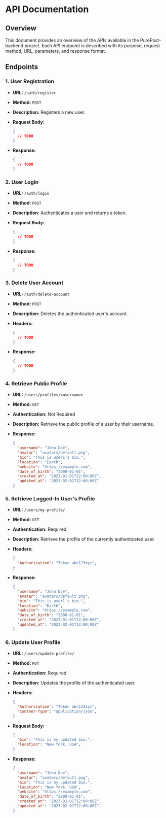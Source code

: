 # API Documentation

## Overview

This document provides an overview of the APIs available in the PurePost-backend project. Each API endpoint is described with its purpose, request method, URL, parameters, and response format.

## Endpoints

### 1. User Registration

- **URL:** `/auth/register`
- **Method:** `POST`
- **Description:** Registers a new user.
- **Request Body:**

  ```json
  {
    // TODO
  }
  ```

- **Response:**

  ```json
  {
    // TODO
  }
  ```

### 2. User Login

- **URL:** `/auth/login`
- **Method:** `POST`
- **Description:** Authenticates a user and returns a token.
- **Request Body:**

  ```json
  {
    // TODO
  }
  ```

- **Response:**

  ```json
  {
    // TODO
  }
  ```

### 3. Delete User Account

- **URL:** `/auth/delete-account`
- **Method:** `POST`
- **Description:** Deletes the authenticated user's account.
- **Headers:**

  ```json
  {
    // TODO
  }
  ```

- **Response:**

  ```json
  {
    // TODO
  }
  ```

### 4. Retrieve Public Profile

- **URL:** `/users/profiles/<username>`
- **Method:** `GET`
- **Authentication:** Not Required
- **Description:** Retrieve the public profile of a user by their username.

- **Response:**

  ```json
  {
    "username": "John Doe",
    "avatar": "avatars/default.png",
    "bio": "This is user1's bio.",
    "location": "Earth",
    "website": "https://example.com",
    "date_of_birth": "2000-01-01",
    "created_at": "2023-01-01T12:00:00Z",
    "updated_at": "2023-02-01T12:00:00Z"
  }
  ```

### 5. Retrieve Logged-In User's Profile

- **URL:** `/users/my-profile/`
- **Method:** `GET`
- **Authentication:** Required
- **Description:** Retrieve the profile of the currently authenticated user.

- **Headers:**

  ```json
  {
    "Authorization": "Token abc123xyz",
  }
  ```

- **Response:**

  ```json
  {
    "username": "John Doe",
    "avatar": "avatars/default.png",
    "bio": "This is user1's bio.",
    "location": "Earth",
    "website": "https://example.com",
    "date_of_birth": "2000-01-01",
    "created_at": "2023-01-01T12:00:00Z",
    "updated_at": "2023-02-01T12:00:00Z"
  }
  ```

### 6. Update User Profile

- **URL:** `/users/update-profile/`
- **Method:** `PUT`
- **Authentication:** Required
- **Description:** Updates the profile of the authenticated user.
- **Headers:**

  ```json
  {
    "Authorization": "Token abc123xyz",
    "Content-Type": "application/json",
  }
  ```

- **Request Body:**

  ```json
  {
    "bio": "This is my updated bio.",
    "location": "New York, USA",
  }
  ```

- **Response:**

  ```json
  {
    "username": "John Doe",
    "avatar": "avatars/default.png",
    "bio": "This is my updated bio.",
    "location": "New York, USA",
    "website": "https://example.com",
    "date_of_birth": "2000-01-01",
    "created_at": "2023-01-01T12:00:00Z",
    "updated_at": "2023-02-01T12:00:00Z"
  }
  ```
